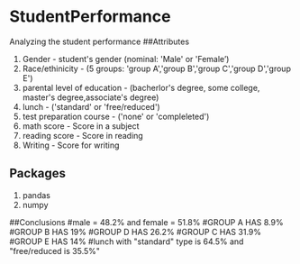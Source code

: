 # StudentPerformance
Analyzing the student performance
##Attributes
1) Gender - student's gender (nominal: 'Male' or 'Female’)
2) Race/ethinicity - (5 groups: 'group A','group B','group C','group D','group E')
3) parental level of education - (bacherlor's degree, 	some college, 	master's degree,associate's degree)
4) lunch - ('standard' or 'free/reduced')
5) test preparation course - ('none' or 'compleleted')
6) math score - Score in a subject
7) reading score - Score in reading
8) Writing - Score for writing

## Packages
1) pandas
2) numpy

##Conclusions
#male = 48.2% and female = 51.8%
#GROUP A HAS 8.9%
#GROUP B HAS 19%
#GROUP D HAS 26.2%
#GROUP C HAS 31.9%
#GROUP E HAS 14%
#lunch with "standard" type is 64.5% and "free/reduced is 35.5%"
